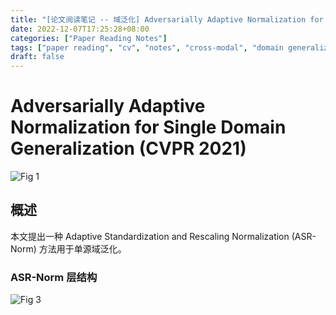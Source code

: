 ```yaml
---
title: "[论文阅读笔记 -- 域泛化] Adversarially Adaptive Normalization for Single DG (CVPR 2021)"
date: 2022-12-07T17:25:28+08:00
categories: ["Paper Reading Notes"]
tags: ["paper reading", "cv", "notes", "cross-modal", "domain generalization"]
draft: false
---
```


# Adversarially Adaptive Normalization for Single Domain Generalization (CVPR 2021)

![Fig 1](/images/2022/PRN314/1.png)

## 概述

本文提出一种 Adaptive Standardization and Rescaling Normalization (ASR-Norm) 方法用于单源域泛化。  

### ASR-Norm 层结构

![Fig 3](/images/2022/PRN314/3.png)
